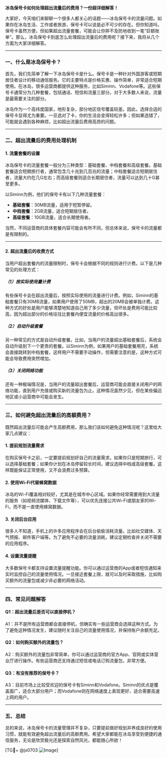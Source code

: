 **冰岛保号卡如何处理超出流量后的费用？一份超详细解答！**

大家好，今天咱们来聊聊一个很多人都关心的话题——冰岛保号卡的流量问题。如果你在冰岛生活、工作或者旅游，保号卡可以说是必不可少的存在。但你知道吗，保号卡虽然方便，但如果超出流量套餐，可能会让你猝不及防地收到一笔“巨额账单”。那么，冰岛保号卡到底怎么处理超出流量后的费用呢？接下来，我将从几个方面为大家详细解答。

---

### **一、什么是冰岛保号卡？**

首先，我们先简单了解一下冰岛保号卡是什么。保号卡是一种针对外国游客或短期居住者设计的移动通信服务。它的主要特点是价格实惠、操作简单，非常适合短期使用。在冰岛，很多运营商都提供这种服务，比如Siminn、Vodafone等。这些保号卡通常分为几种套餐，包括通话、短信和流量三部分。对于大多数人来说，流量是最需要关注的部分。

冰岛作为一个高纬度国家，地形复杂，部分地区信号覆盖较差。因此，选择合适的保号卡显得尤为重要。一旦选对了卡，你的生活会变得轻松许多；但如果选错了，可能就会遇到各种麻烦，比如超出流量后费用高昂的问题。

---

### **二、超出流量后的费用处理机制**

#### **1. 流量套餐的设置**
冰岛保号卡的流量套餐一般分为三种类型：基础套餐、中档套餐和高级套餐。基础套餐适合短期旅行者，通常包含几十兆到几百兆的流量；中档套餐适合短期居住者，流量大约在几G左右；而高级套餐则适合长期居住者，流量可以达到几十G甚至更多。

以Siminn为例，他们的保号卡有以下几种流量套餐：
- **基础套餐**：30MB流量，适用于短暂停留。
- **中档套餐**：2GB流量，适合短期居住者。
- **高级套餐**：10GB流量，适合长期使用者。

当然，不同运营商的具体套餐内容可能会有所不同，但总体来说，保号卡的流量都是有限制的。

---

#### **2. 超出流量后的收费方式**
当用户超出套餐内的流量限制时，保号卡会根据不同的规则进行计费。以下是几种常见的处理方式：

##### **（1）按实际使用量计费**
有些保号卡会在超出流量后，按照实际使用的流量进行计费。例如，Siminn的基础套餐只有30MB流量，如果用户使用了50MB，超出的20MB会被单独计费。这种方式的好处是用户能够清楚地知道自己用了多少流量，但坏处是费用可能比较高，因为超出部分的价格往往比套餐内便宜流量的价格高出很多。

##### **（2）自动升级套餐**
另一种常见的方式是自动升级套餐。比如，当用户的流量超出基础套餐后，系统会自动升级到下一个更贵的套餐。以Siminn为例，如果用户的基础套餐用完，系统会直接跳转到中档套餐，这样用户不需要手动操作，但需要注意的是，这种方式可能会导致费用突然增加。

##### **（3）关闭网络功能**
还有一种极端情况是，当用户的流量超出套餐后，运营商可能会直接关闭用户的网络功能，直到用户充值或购买新的流量包为止。这种情况虽然少见，但在某些偏远地区或小运营商中可能会发生。

---

### **三、如何避免超出流量后的高额费用？**

既然超出流量后可能会产生高额费用，那么我们该如何避免这种情况呢？这里给大家几点建议：

#### **1. 提前规划流量需求**
在购买保号卡之前，一定要提前规划好自己的流量需求。如果你只是短期旅行，可以选择基础套餐；如果你计划在冰岛停留较长时间，建议选择中档或高级套餐。这样既能保证正常使用，又不会浪费过多预算。

#### **2. 使用Wi-Fi代替蜂窝数据**
冰岛的Wi-Fi覆盖相对较好，尤其是在城市中心区域。如果你经常需要用到大流量的服务（如视频流媒体、下载文件等），可以优先连接公共Wi-Fi或朋友家的Wi-Fi，而不是一直使用蜂窝数据。

#### **3. 关闭后台应用**
很多人不知道，手机上的许多应用程序会在后台偷偷消耗流量。比如社交媒体、天气预报、邮件客户端等。为了避免不必要的流量消耗，建议定期检查并关闭不需要的应用程序。

#### **4. 设置流量提醒**
大多数保号卡都支持设置流量提醒功能。你可以通过运营商的App或者短信通知来实时监控自己的流量使用情况。一旦接近套餐上限，就可以及时采取措施，比如购买额外的流量包或减少非必要的网络活动。

---

### **四、常见问题解答**

#### **Q1：超出流量后是否可以直接停机？**
A1：并不是所有运营商都会直接停机，但确实有一些运营商会选择这种方式。为了避免这种情况发生，建议随时关注自己的流量使用情况，并保持账户余额充足。

#### **Q2：如何购买额外的流量包？**
A2：购买额外的流量包非常简单，你可以通过运营商的官方App、官网或实体营业厅进行操作。有些运营商还支持通过短信或电话订购流量包，非常方便。

#### **Q3：有没有推荐的保号卡？**
A3：目前市场上比较受欢迎的保号卡有Siminn和Vodafone。Siminn的优点是覆盖面广，适合大部分用户；而Vodafone则在网络速度上表现更好，适合需要高速上网的用户。

---

### **五、总结**

总的来说，冰岛保号卡的流量管理并不复杂，只要提前做好规划并养成良好的使用习惯，就能有效避免超出流量后的高额费用。希望大家都能在冰岛享受到便捷的通信服务，无论是欣赏极光还是探索自然风光，都能随心所欲！

[TG💪+ @jx0703 ![Image](https://github.com/user-attachments/assets/dbca1d08-cadb-493c-b0ec-ad6f7a83f270)]